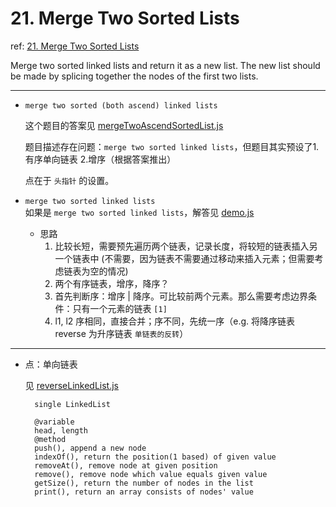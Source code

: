 # 21. Merge Two Sorted Lists

ref: [21. Merge Two Sorted Lists](https://leetcode.com/problems/merge-two-sorted-lists/)

Merge two sorted linked lists and return it as a new list. The new list should be made by splicing together the nodes of the first two lists.

***

* `merge two sorted (both ascend) linked lists`  

    这个题目的答案见 [mergeTwoAscendSortedList.js](https://github.com/cardaminexhz/cardaminexhz.github.io/blob/master/practiceDemo/algorithms/leetcode/21-Merge%20Two%20Sorted%20Lists/mergeTwoAscendSortedList.js)
    
    题目描述存在问题：`merge two sorted linked lists`，但题目其实预设了1.有序单向链表 2.增序（根据答案推出）
    
    点在于 `头指针` 的设置。

* `merge two sorted linked lists`    
    如果是 `merge two sorted linked lists`，解答见 [demo.js](https://github.com/cardaminexhz/cardaminexhz.github.io/blob/master/practiceDemo/algorithms/leetcode/21-Merge%20Two%20Sorted%20Lists/demo.js)
    + 思路
        1. 比较长短，需要预先遍历两个链表，记录长度，将较短的链表插入另一个链表中 (不需要，因为链表不需要通过移动来插入元素；但需要考虑链表为空的情况)
        2. 两个有序链表，增序，降序？
        3. 首先判断序：增序 | 降序。可比较前两个元素。那么需要考虑边界条件：只有一个元素的链表 `[1]`
        4. l1, l2 序相同，直接合并；序不同，先统一序（e.g. 将降序链表 reverse 为升序链表 `单链表的反转`）

***

+ 点：单向链表

    见 [reverseLinkedList.js](https://github.com/cardaminexhz/cardaminexhz.github.io/blob/master/practiceDemo/algorithms/leetcode/21-Merge%20Two%20Sorted%20Lists/reverseLinkedList.js)
    
        single LinkedList
        
        @variable 
        head, length
        @method 
        push(), append a new node
        indexOf(), return the position(1 based) of given value
        removeAt(), remove node at given position
        remove(), remove node which value equals given value
        getSize(), return the number of nodes in the list
        print(), return an array consists of nodes' value

